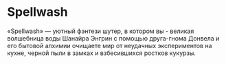 # Spellwash
«Spellwash» — уютный фэнтези шутер, в котором вы - великая волшебница воды Шанайра Энгрин с помощью друга-гнома Донвела и его бытовой алхимии очищаете мир от неудачных экспериментов на кухне, черной пыли в замках и взбесившихся ростков кукурзы.
